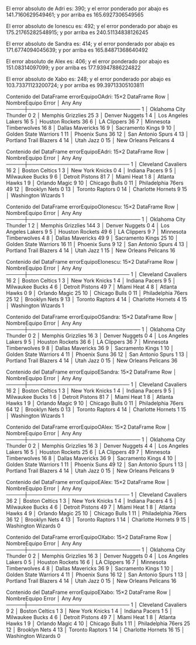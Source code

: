 El error absoluto de Adri es: 390; y el error ponderado por abajo es 141.7160629549461; y por arriba es 165.6927306549565 

El error absoluto de Ionescu es: 492; y el error ponderado por abajo es 175.21765282548915; y por arriba es 240.51134838126245 

El error absoluto de Sandra es: 414; y el error ponderado por abajo es 171.6774094045639; y por arriba es 165.84871368640492 

El error absoluto de Alex es: 406; y el error ponderado por abajo es 151.08314097099; y por arriba es 177.93947886224822 

El error absoluto de Xabo es: 248; y el error ponderado por abajo es 103.73371123200724; y por arriba es 99.39713305103811 

Contenido del DataFrame errorEquipoOAdri:
15×2 DataFrame
 Row │ NombreEquipo            Error
     │ Any                     Any
─────┼───────────────────────────────
   1 │ Oklahoma City Thunder   0
   2 │ Memphis Grizzlies       25
   3 │ Denver Nuggets          1
   4 │ Los Angeles Lakers      16
   5 │ Houston Rockets         36
   6 │ LA Clippers             36
   7 │ Minnesota Timberwolves  16
   8 │ Dallas Mavericks        16
   9 │ Sacramento Kings        9
  10 │ Golden State Warriors   1
  11 │ Phoenix Suns            36
  12 │ San Antonio Spurs       4
  13 │ Portland Trail Blazers  4
  14 │ Utah Jazz               0
  15 │ New Orleans Pelicans    4

Contenido del DataFrame errorEquipoEAdri:
15×2 DataFrame
 Row │ NombreEquipo         Error
     │ Any                  Any
─────┼────────────────────────────
   1 │ Cleveland Cavaliers  16
   2 │ Boston Celtics       1
   3 │ New York Knicks      0
   4 │ Indiana Pacers       9
   5 │ Milwaukee Bucks      9
   6 │ Detroit Pistons      81
   7 │ Miami Heat           1
   8 │ Atlanta Hawks        1
   9 │ Orlando Magic        9
  10 │ Chicago Bulls        0
  11 │ Philadelphia 76ers   49
  12 │ Brooklyn Nets        0
  13 │ Toronto Raptors      0
  14 │ Charlotte Hornets    9
  15 │ Washington Wizards   1

Contenido del DataFrame errorEquipoOIonescu:
15×2 DataFrame
 Row │ NombreEquipo            Error
     │ Any                     Any
─────┼───────────────────────────────
   1 │ Oklahoma City Thunder   1
   2 │ Memphis Grizzlies       144
   3 │ Denver Nuggets          0
   4 │ Los Angeles Lakers      9
   5 │ Houston Rockets         49
   6 │ LA Clippers             9
   7 │ Minnesota Timberwolves  4
   8 │ Dallas Mavericks        49
   9 │ Sacramento Kings        25
  10 │ Golden State Warriors   16
  11 │ Phoenix Suns            9
  12 │ San Antonio Spurs       4
  13 │ Portland Trail Blazers  4
  14 │ Utah Jazz               1
  15 │ New Orleans Pelicans    16

Contenido del DataFrame errorEquipoEIonescu:
15×2 DataFrame
 Row │ NombreEquipo         Error
     │ Any                  Any
─────┼────────────────────────────
   1 │ Cleveland Cavaliers  16
   2 │ Boston Celtics       1
   3 │ New York Knicks      1
   4 │ Indiana Pacers       9
   5 │ Milwaukee Bucks      4
   6 │ Detroit Pistons      49
   7 │ Miami Heat           4
   8 │ Atlanta Hawks        0
   9 │ Orlando Magic        25
  10 │ Chicago Bulls        0
  11 │ Philadelphia 76ers   25
  12 │ Brooklyn Nets        9
  13 │ Toronto Raptors      4
  14 │ Charlotte Hornets    4
  15 │ Washington Wizards   1

Contenido del DataFrame errorEquipoOSandra:
15×2 DataFrame
 Row │ NombreEquipo            Error
     │ Any                     Any
─────┼───────────────────────────────
   1 │ Oklahoma City Thunder   0
   2 │ Memphis Grizzlies       16
   3 │ Denver Nuggets          0
   4 │ Los Angeles Lakers      9
   5 │ Houston Rockets         36
   6 │ LA Clippers             36
   7 │ Minnesota Timberwolves  9
   8 │ Dallas Mavericks        36
   9 │ Sacramento Kings        1
  10 │ Golden State Warriors   4
  11 │ Phoenix Suns            36
  12 │ San Antonio Spurs       1
  13 │ Portland Trail Blazers  4
  14 │ Utah Jazz               0
  15 │ New Orleans Pelicans    36

Contenido del DataFrame errorEquipoESandra:
15×2 DataFrame
 Row │ NombreEquipo         Error
     │ Any                  Any
─────┼────────────────────────────
   1 │ Cleveland Cavaliers  16
   2 │ Boston Celtics       1
   3 │ New York Knicks      1
   4 │ Indiana Pacers       9
   5 │ Milwaukee Bucks      1
   6 │ Detroit Pistons      81
   7 │ Miami Heat           1
   8 │ Atlanta Hawks        1
   9 │ Orlando Magic        9
  10 │ Chicago Bulls        0
  11 │ Philadelphia 76ers   64
  12 │ Brooklyn Nets        0
  13 │ Toronto Raptors      4
  14 │ Charlotte Hornets    1
  15 │ Washington Wizards   1

Contenido del DataFrame errorEquipoOAlex:
15×2 DataFrame
 Row │ NombreEquipo            Error
     │ Any                     Any
─────┼───────────────────────────────
   1 │ Oklahoma City Thunder   0
   2 │ Memphis Grizzlies       16
   3 │ Denver Nuggets          4
   4 │ Los Angeles Lakers      16
   5 │ Houston Rockets         25
   6 │ LA Clippers             49
   7 │ Minnesota Timberwolves  16
   8 │ Dallas Mavericks        36
   9 │ Sacramento Kings        4
  10 │ Golden State Warriors   1
  11 │ Phoenix Suns            49
  12 │ San Antonio Spurs       1
  13 │ Portland Trail Blazers  4
  14 │ Utah Jazz               0
  15 │ New Orleans Pelicans    9

Contenido del DataFrame errorEquipoEAlex:
15×2 DataFrame
 Row │ NombreEquipo         Error
     │ Any                  Any
─────┼────────────────────────────
   1 │ Cleveland Cavaliers  36
   2 │ Boston Celtics       1
   3 │ New York Knicks      1
   4 │ Indiana Pacers       4
   5 │ Milwaukee Bucks      4
   6 │ Detroit Pistons      49
   7 │ Miami Heat           1
   8 │ Atlanta Hawks        4
   9 │ Orlando Magic        25
  10 │ Chicago Bulls        1
  11 │ Philadelphia 76ers   36
  12 │ Brooklyn Nets        4
  13 │ Toronto Raptors      1
  14 │ Charlotte Hornets    9
  15 │ Washington Wizards   0

Contenido del DataFrame errorEquipoOXabo:
15×2 DataFrame
 Row │ NombreEquipo            Error
     │ Any                     Any
─────┼───────────────────────────────
   1 │ Oklahoma City Thunder   0
   2 │ Memphis Grizzlies       16
   3 │ Denver Nuggets          0
   4 │ Los Angeles Lakers      0
   5 │ Houston Rockets         16
   6 │ LA Clippers             16
   7 │ Minnesota Timberwolves  4
   8 │ Dallas Mavericks        36
   9 │ Sacramento Kings        1
  10 │ Golden State Warriors   4
  11 │ Phoenix Suns            16
  12 │ San Antonio Spurs       1
  13 │ Portland Trail Blazers  4
  14 │ Utah Jazz               0
  15 │ New Orleans Pelicans    16

Contenido del DataFrame errorEquipoEXabo:
15×2 DataFrame
 Row │ NombreEquipo         Error
     │ Any                  Any
─────┼────────────────────────────
   1 │ Cleveland Cavaliers  9
   2 │ Boston Celtics       1
   3 │ New York Knicks      1
   4 │ Indiana Pacers       1
   5 │ Milwaukee Bucks      4
   6 │ Detroit Pistons      49
   7 │ Miami Heat           1
   8 │ Atlanta Hawks        1
   9 │ Orlando Magic        4
  10 │ Chicago Bulls        1
  11 │ Philadelphia 76ers   25
  12 │ Brooklyn Nets        4
  13 │ Toronto Raptors      1
  14 │ Charlotte Hornets    16
  15 │ Washington Wizards   0

